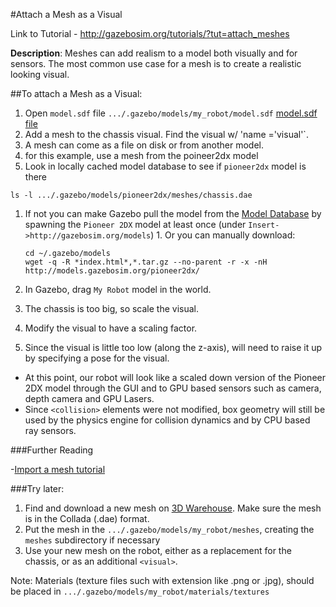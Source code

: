 #Attach a Mesh as a Visual

Link to Tutorial - http://gazebosim.org/tutorials/?tut=attach_meshes

**Description**: Meshes can add realism to a model both visually and for sensors. The most common use case for a mesh is to create a realistic looking visual.

##To attach a Mesh as a Visual:

1. Open `model.sdf` file `.../.gazebo/models/my_robot/model.sdf` [model.sdf file](https://github.com/mperez13/ROS-Tutorials/blob/master/.gazebo/models/my_robot/model.sdf)
2. Add a mesh to the chassis visual. Find the visual w/ 'name ='visual'`.
  1. A mesh can come as a file on disk or from another model.
  2. for this example, use a mesh from the poineer2dx model
3. Look in locally cached model database to see if `pioneer2dx` model is there

  ```ls -l .../.gazebo/models/pioneer2dx/meshes/chassis.dae```
  1. If not you can make Gazebo pull the model from the [Model Database](https://bitbucket.org/osrf/gazebo_models) by spawning the `Pioneer 2DX` model at least once (under `Insert->http://gazebosim.org/models`) 
    1. Or you can manually download:
        
        ```
        cd ~/.gazebo/models
        wget -q -R *index.html*,*.tar.gz --no-parent -r -x -nH http://models.gazebosim.org/pioneer2dx/
        ```
        
4. In Gazebo, drag `My Robot` model in the world. 
5. The chassis is too big, so scale the visual.
6. Modify the visual to have a scaling factor.
7. Since the visual is little too low (along the z-axis), will need to raise it up by specifying a pose for the visual.


- At this point, our robot will look like a scaled down version of the Pioneer 2DX model through the GUI and to GPU based sensors such as camera, depth camera and GPU Lasers.
- Since `<collision>` elements were not modified, box geometry will still be used by the physics engine for collision dynamics and by CPU based ray sensors.

###Further Reading

-[Import a mesh tutorial](http://gazebosim.org/tutorials/?tut=import_mesh)

###Try later:

1. Find and download a new mesh on [3D Warehouse](https://3dwarehouse.sketchup.com/). Make sure the mesh is in the Collada (.dae) format.
2. Put the mesh in the `.../.gazebo/models/my_robot/meshes`, creating the `meshes` subdirectory if necessary
3. Use your new mesh on the robot, either as a replacement for the chassis, or as an additional `<visual>`.

Note: Materials (texture files such with extension like .png or .jpg), should be placed in `.../.gazebo/models/my_robot/materials/textures`


